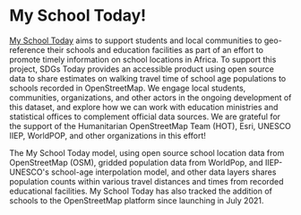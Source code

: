 # My School Today!

<a href="https://sdgstoday.org/myschooltoday">My School Today</a> aims to support students and local communities to geo-reference their schools and education facilities as part of an effort to promote timely information on school locations in Africa. To support this project, SDGs Today provides an accessible product using open source data to share estimates on walking travel time of school age populations to schools recorded in OpenStreetMap. We engage local students, communities, organizations, and other actors in the ongoing development of this dataset, and explore how we can work with education ministries and statistical offices to complement official data sources. We are grateful for the support of the Humanitarian OpenStreetMap Team (HOT), Esri, UNESCO IIEP, WorldPOP, and other organizations in this effort!

The My School Today model, using open source school location data from OpenStreetMap (OSM), gridded population data from WorldPop, and IIEP-UNESCO's school-age interpolation model, and other data layers shares population counts within various travel distances and times from recorded educational facilities. My School Today has also tracked the addition of schools to the OpenStreetMap platform since launching in July 2021.
